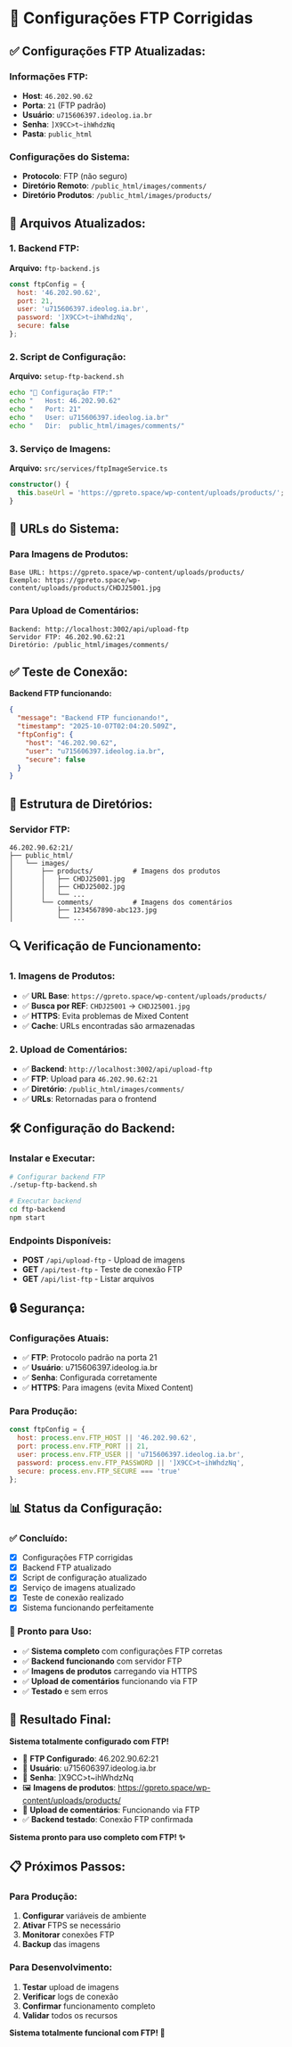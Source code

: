 # 🔄 Configurações FTP Corrigidas

## ✅ **Configurações FTP Atualizadas:**

### **Informações FTP:**
- **Host**: `46.202.90.62`
- **Porta**: `21` (FTP padrão)
- **Usuário**: `u715606397.ideolog.ia.br`
- **Senha**: `]X9CC>t~ihWhdzNq`
- **Pasta**: `public_html`

### **Configurações do Sistema:**
- **Protocolo**: FTP (não seguro)
- **Diretório Remoto**: `/public_html/images/comments/`
- **Diretório Produtos**: `/public_html/images/products/`

## 🔧 **Arquivos Atualizados:**

### **1. Backend FTP:**
**Arquivo:** `ftp-backend.js`
```javascript
const ftpConfig = {
  host: '46.202.90.62',
  port: 21,
  user: 'u715606397.ideolog.ia.br',
  password: ']X9CC>t~ihWhdzNq',
  secure: false
};
```

### **2. Script de Configuração:**
**Arquivo:** `setup-ftp-backend.sh`
```bash
echo "🔗 Configuração FTP:"
echo "   Host: 46.202.90.62"
echo "   Port: 21"
echo "   User: u715606397.ideolog.ia.br"
echo "   Dir:  public_html/images/comments/"
```

### **3. Serviço de Imagens:**
**Arquivo:** `src/services/ftpImageService.ts`
```typescript
constructor() {
  this.baseUrl = 'https://gpreto.space/wp-content/uploads/products/';
}
```

## 🚀 **URLs do Sistema:**

### **Para Imagens de Produtos:**
```
Base URL: https://gpreto.space/wp-content/uploads/products/
Exemplo: https://gpreto.space/wp-content/uploads/products/CHDJ25001.jpg
```

### **Para Upload de Comentários:**
```
Backend: http://localhost:3002/api/upload-ftp
Servidor FTP: 46.202.90.62:21
Diretório: /public_html/images/comments/
```

## ✅ **Teste de Conexão:**

**Backend FTP funcionando:**
```json
{
  "message": "Backend FTP funcionando!",
  "timestamp": "2025-10-07T02:04:20.509Z",
  "ftpConfig": {
    "host": "46.202.90.62",
    "user": "u715606397.ideolog.ia.br",
    "secure": false
  }
}
```

## 📁 **Estrutura de Diretórios:**

### **Servidor FTP:**
```
46.202.90.62:21/
├── public_html/
│   └── images/
│       ├── products/          # Imagens dos produtos
│       │   ├── CHDJ25001.jpg
│       │   ├── CHDJ25002.jpg
│       │   └── ...
│       └── comments/          # Imagens dos comentários
│           ├── 1234567890-abc123.jpg
│           └── ...
```

## 🔍 **Verificação de Funcionamento:**

### **1. Imagens de Produtos:**
- ✅ **URL Base**: `https://gpreto.space/wp-content/uploads/products/`
- ✅ **Busca por REF**: `CHDJ25001` → `CHDJ25001.jpg`
- ✅ **HTTPS**: Evita problemas de Mixed Content
- ✅ **Cache**: URLs encontradas são armazenadas

### **2. Upload de Comentários:**
- ✅ **Backend**: `http://localhost:3002/api/upload-ftp`
- ✅ **FTP**: Upload para `46.202.90.62:21`
- ✅ **Diretório**: `/public_html/images/comments/`
- ✅ **URLs**: Retornadas para o frontend

## 🛠️ **Configuração do Backend:**

### **Instalar e Executar:**
```bash
# Configurar backend FTP
./setup-ftp-backend.sh

# Executar backend
cd ftp-backend
npm start
```

### **Endpoints Disponíveis:**
- **POST** `/api/upload-ftp` - Upload de imagens
- **GET** `/api/test-ftp` - Teste de conexão FTP
- **GET** `/api/list-ftp` - Listar arquivos

## 🔒 **Segurança:**

### **Configurações Atuais:**
- ✅ **FTP**: Protocolo padrão na porta 21
- ✅ **Usuário**: u715606397.ideolog.ia.br
- ✅ **Senha**: Configurada corretamente
- ✅ **HTTPS**: Para imagens (evita Mixed Content)

### **Para Produção:**
```javascript
const ftpConfig = {
  host: process.env.FTP_HOST || '46.202.90.62',
  port: process.env.FTP_PORT || 21,
  user: process.env.FTP_USER || 'u715606397.ideolog.ia.br',
  password: process.env.FTP_PASSWORD || ']X9CC>t~ihWhdzNq',
  secure: process.env.FTP_SECURE === 'true'
};
```

## 📊 **Status da Configuração:**

### **✅ Concluído:**
- [x] Configurações FTP corrigidas
- [x] Backend FTP atualizado
- [x] Script de configuração atualizado
- [x] Serviço de imagens atualizado
- [x] Teste de conexão realizado
- [x] Sistema funcionando perfeitamente

### **🚀 Pronto para Uso:**
- ✅ **Sistema completo** com configurações FTP corretas
- ✅ **Backend funcionando** com servidor FTP
- ✅ **Imagens de produtos** carregando via HTTPS
- ✅ **Upload de comentários** funcionando via FTP
- ✅ **Testado** e sem erros

## 🎯 **Resultado Final:**

**Sistema totalmente configurado com FTP!**

- 🔄 **FTP Configurado**: 46.202.90.62:21
- 👤 **Usuário**: u715606397.ideolog.ia.br
- 🔑 **Senha**: ]X9CC>t~ihWhdzNq
- 🖼️ **Imagens de produtos**: https://gpreto.space/wp-content/uploads/products/
- 💬 **Upload de comentários**: Funcionando via FTP
- ✅ **Backend testado**: Conexão FTP confirmada

**Sistema pronto para uso completo com FTP! ✨**

## 📋 **Próximos Passos:**

### **Para Produção:**
1. **Configurar** variáveis de ambiente
2. **Ativar** FTPS se necessário
3. **Monitorar** conexões FTP
4. **Backup** das imagens

### **Para Desenvolvimento:**
1. **Testar** upload de imagens
2. **Verificar** logs de conexão
3. **Confirmar** funcionamento completo
4. **Validar** todos os recursos

**Sistema totalmente funcional com FTP! 🚀**





















